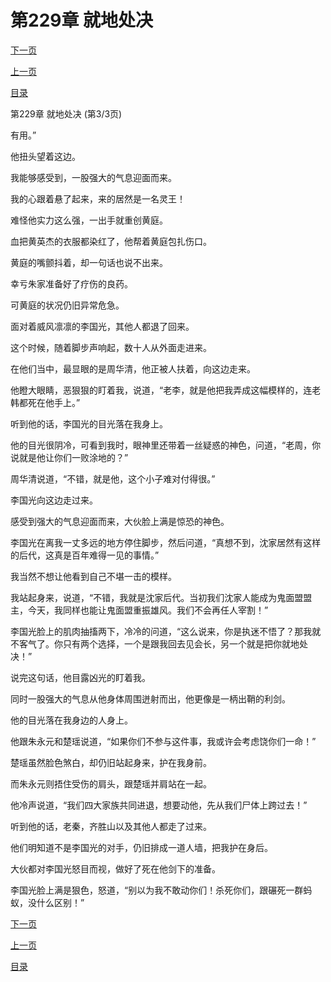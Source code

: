 <h1>第229章    就地处决</h1>
            <div><p><a href="./0687_%E7%AC%AC230%E7%AB%A0_%E9%9B%B7%E7%8B%B1%E6%AE%BF.md">下一页</a></p><p><a href="./0685_%E7%AC%AC229%E7%AB%A0_%E5%B0%B1%E5%9C%B0%E5%A4%84%E5%86%B3.md">上一页</a></p><p><a href="../">目录</a></p></div>
            <div><p>第229章    就地处决 (第3/3页)</p><p>有用。”</p><p>他扭头望着这边。</p><p>我能够感受到，一股强大的气息迎面而来。</p><p>我的心跟着悬了起来，来的居然是一名灵王！</p><p>难怪他实力这么强，一出手就重创黄庭。</p><p>血把黄英杰的衣服都染红了，他帮着黄庭包扎伤口。</p><p>黄庭的嘴颤抖着，却一句话也说不出来。</p><p>幸亏朱家准备好了疗伤的良药。</p><p>可黄庭的状况仍旧异常危急。</p><p>面对着威风凛凛的李国光，其他人都退了回来。</p><p>这个时候，随着脚步声响起，数十人从外面走进来。</p><p>在他们当中，最显眼的是周华清，他正被人扶着，向这边走来。</p><p>他瞪大眼睛，恶狠狠的盯着我，说道，“老李，就是他把我弄成这幅模样的，连老韩都死在他手上。”</p><p>听到他的话，李国光的目光落在我身上。</p><p>他的目光很阴冷，可看到我时，眼神里还带着一丝疑惑的神色，问道，“老周，你说就是他让你们一败涂地的？”</p><p>周华清说道，“不错，就是他，这个小子难对付得很。”</p><p>李国光向这边走过来。</p><p>感受到强大的气息迎面而来，大伙脸上满是惊恐的神色。</p><p>李国光在离我一丈多远的地方停住脚步，然后问道，“真想不到，沈家居然有这样的后代，这真是百年难得一见的事情。”</p><p>我当然不想让他看到自己不堪一击的模样。</p><p>我站起身来，说道，“不错，我就是沈家后代。当初我们沈家人能成为鬼面盟盟主，今天，我同样也能让鬼面盟重振雄风。我们不会再任人宰割！”</p><p>李国光脸上的肌肉抽搐两下，冷冷的问道，“这么说来，你是执迷不悟了？那我就不客气了。你只有两个选择，一个是跟我回去见会长，另一个就是把你就地处决！”</p><p>说完这句话，他目露凶光的盯着我。</p><p>同时一股强大的气息从他身体周围迸射而出，他更像是一柄出鞘的利剑。</p><p>他的目光落在我身边的人身上。</p><p>他跟朱永元和楚瑶说道，“如果你们不参与这件事，我或许会考虑饶你们一命！”</p><p>楚瑶虽然脸色煞白，却仍旧站起身来，护在我身前。</p><p>而朱永元则捂住受伤的肩头，跟楚瑶并肩站在一起。</p><p>他冷声说道，“我们四大家族共同进退，想要动他，先从我们尸体上跨过去！”</p><p>听到他的话，老秦，齐胜山以及其他人都走了过来。</p><p>他们明知道不是李国光的对手，仍旧排成一道人墙，把我护在身后。</p><p>大伙都对李国光怒目而视，做好了死在他剑下的准备。</p><p>李国光脸上满是狠色，怒道，“别以为我不敢动你们！杀死你们，跟碾死一群蚂蚁，没什么区别！”</p></div>
            <div><p><a href="./0687_%E7%AC%AC230%E7%AB%A0_%E9%9B%B7%E7%8B%B1%E6%AE%BF.md">下一页</a></p><p><a href="./0685_%E7%AC%AC229%E7%AB%A0_%E5%B0%B1%E5%9C%B0%E5%A4%84%E5%86%B3.md">上一页</a></p><p><a href="../">目录</a></p></div>